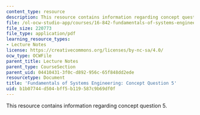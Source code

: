 ```yaml
---
content_type: resource
description: This resource contains information regarding concept question 5.
file: /ol-ocw-studio-app/courses/16-842-fundamentals-of-systems-engineering-fall-2015/b1b07744d504bff5b119587c9b69df0f_MIT16_842F15_Question5.pdf
file_size: 220773
file_type: application/pdf
learning_resource_types:
- Lecture Notes
license: https://creativecommons.org/licenses/by-nc-sa/4.0/
ocw_type: OCWFile
parent_title: Lecture Notes
parent_type: CourseSection
parent_uid: 04410431-3f0c-d892-956c-65f848dd2ede
resourcetype: Document
title: 'Fundamentals of Systems Engineering: Concept Question 5'
uid: b1b07744-d504-bff5-b119-587c9b69df0f
---
```

This resource contains information regarding concept question 5.
